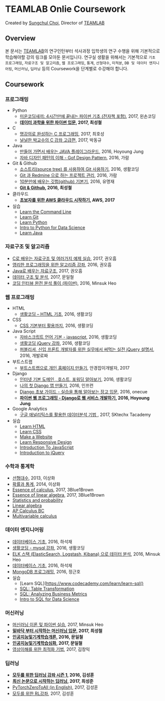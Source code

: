 # TEAMLAB Onlie Coursework
Created by [Sungchul Choi](https://github.com/blissray), Director of [TEAMLAB](http://theteamlab.io/)

## Overview
본 문서는 [TEAMLAB](http://theteamlab.io/)의 연구인턴부터 석사과정 입학생의 연구 수행을 위해 기본적으로 학습해야할 강의 링크를 모아둔 문서입니다. 연구실 생활을 위해서는 기본적으로 `기초 프로그래밍`, `자료구조 및 알고리즘`, `웹 프로그래밍`,
`통계`, `선형대수`, `미적분`, `DB 및 데이터 엔지니어링`, `머신러닝`, `딥러닝` 등의 Coursework을 단계별로 수강해야 합니다.

## Coursework
### 프로그래밍
- Python
  - [미운코딩새끼: 4시간만에 끝내는 파이썬 기초 (전자책 포함)](https://www.inflearn.com/course/%ED%8C%8C%EC%9D%B4%EC%8D%AC-%EA%B8%B0%EC%B4%88-%EA%B0%95%EC%A2%8C/), 2017, 왼손코딩
  - **[데이터 과학을 위한 파이썬 입문](https://www.inflearn.com/course/python-%ED%8C%8C%EC%9D%B4%EC%8D%AC-%EC%9E%85%EB%AC%B8-%EA%B0%95%EC%A2%8C/), 2017, 최성철**
- C
  - [명강의로 완성하는 C 프로그래밍](https://www.inflearn.com/course/%EB%AA%85%EA%B0%95%EC%9D%98%EB%A1%9C-%EC%99%84%EC%84%B1%ED%95%98%EB%8A%94-c/), 2017, 최호성
  - [
널널한 박교수의 C 강좌 고급편](https://www.inflearn.com/course/%EB%84%90%EB%84%90%ED%95%9C-%EB%B0%95%EA%B5%90%EC%88%98-c-%EA%B0%95%EC%A2%8C/), 2017, 박동규
- Java
  - [
만들어 가면서 배우는 JAVA 플레이그라운드](https://www.inflearn.com/course/java-codesquad/), 2016, Hoyoung Jung
  - [자바 디자인 패턴의 이해 - Gof Design Pattern](https://www.inflearn.com/course/%EC%9E%90%EB%B0%94-%EB%94%94%EC%9E%90%EC%9D%B8-%ED%8C%A8%ED%84%B4/), 2016, 가람
- Git & Github
  - [소스트리(source tree) 를 사용하여 Git 사용하기](https://www.inflearn.com/course/git-%EA%B0%95%EC%A2%8C-%EC%83%9D%ED%99%9C%EC%BD%94%EB%94%A9/), 2016, 생활코딩
  - [Git 과 Redmine 으로 하는 프로젝트 관리](https://www.inflearn.com/course/git-redmine-gitflow/), 2016, 가람
  - [10분만에 배우는 깃헙(github) 기본기](https://www.inflearn.com/course/github-%EA%B8%B0%EB%B3%B8%EA%B8%B0-10%EB%B6%84/), 2016, 유명재
  - **[Git & Github](https://www.youtube.com/playlist?list=PLBHVuYlKEkULuUe_Ca3wiaFon6dPWIWAZ), 2016, 최성철**
- 클라우드
  - **[초보자를 위한 AWS 클라우드 시작하기](https://www.inflearn.com/course/aws-%ED%81%B4%EB%9D%BC%EC%9A%B0%EB%93%9C-%EC%8B%9C%EC%9E%91%ED%95%98%EA%B8%B0/), AWS, 2017**
- 실습
  - [Learn the Command Line](https://www.codecademy.com/learn/learn-the-command-line)
  - [Learn Git](https://www.codecademy.com/learn/learn-git)
  - [Learn Python](https://www.codecademy.com/learn/learn-python)
  - [Intro to Python for Data Science](https://www.datacamp.com/courses/intro-to-python-for-data-science)
  - [Learn Java](https://www.codecademy.com/learn/learn-java)

### 자료구조 및 알고리즘
- [C로 배우는 자료구조 및 여러가지 예제 실습](https://www.inflearn.com/course/c%EB%A1%9C-%EB%B0%B0%EC%9A%B0%EB%8A%94-%EC%9E%90%EB%A3%8C%EA%B5%AC%EC%A1%B0-%EB%B0%8F-%EC%97%AC%EB%9F%AC%EA%B0%80%EC%A7%80-%EC%98%88%EC%A0%9C-%EC%8B%A4%EC%8A%B5/), 2017, 권오흠
- [영리한 프로그래밍을 위한 알고리즘 강좌](https://www.inflearn.com/course/%EC%95%8C%EA%B3%A0%EB%A6%AC%EC%A6%98-%EA%B0%95%EC%A2%8C/), 2016, 권오흠
- [Java로 배우는 자료구조](https://www.inflearn.com/course/java-%EC%9E%90%EB%A3%8C%EA%B5%AC%EC%A1%B0/), 2017, 권오흠
- [데이터 구조 및 분석](http://kooc.kaist.ac.kr/datastructure-2017f), 2017, 문일철
- [코딩 인터뷰 완전 분석 풀이 (파이썬)](https://www.inflearn.com/course/%EC%BD%94%EB%94%A9-%EC%9D%B8%ED%84%B0%EB%B7%B0-%EC%99%84%EC%A0%84-%EB%B6%84%EC%84%9D-%ED%92%80%EC%9D%B4-%ED%8C%8C%EC%9D%B4%EC%8D%AC/), 2016, Minsuk Heo

### 웹 프로그래밍
- HTML
  - [생활코딩 – HTML 기초](https://www.inflearn.com/course/html-%EA%B8%B0%EC%B4%88/), 2016, 생활코딩
- CSS
  - [CSS 기본부터 활용까지](https://www.inflearn.com/course/css-%EA%B8%B0%EB%B3%B8%EB%B6%80%ED%84%B0-%ED%99%9C%EC%9A%A9%EA%B9%8C%EC%A7%80/), 2016, 생활코딩
- Java Script
  - [자바스크립트 언어 기본 - javascript](https://www.inflearn.com/course/%EC%A7%80%EB%B0%94%EC%8A%A4%ED%81%AC%EB%A6%BD%ED%8A%B8-%EC%96%B8%EC%96%B4-%EA%B8%B0%EB%B3%B8/), 2016, 생활코딩
  - [생활코딩 jQuery 강좌](https://www.inflearn.com/course/%EC%83%9D%ED%99%9C%EC%BD%94%EB%94%A9-jquery-%EA%B0%95%EC%A2%8C/), 2016, 생활코딩
  - [퍼블리셔, 신입 프론트 개발자를 위한 실무에서 써먹는 실전 jQuery 설명서](https://www.inflearn.com/course/%EC%8B%A4%EB%AC%B4%EC%97%90-%ED%95%84%EC%9A%94%ED%95%9C-jquery-%EC%84%A4%EB%AA%85%EC%84%9C/), 2016, 개발로짜
- 부트스트랩
  - [부트스트랩으로 개인 홈페이지 만들기](https://www.inflearn.com/course/%EB%B6%80%ED%8A%B8%EC%8A%A4%ED%8A%B8%EB%9E%A9%EC%9C%BC%EB%A1%9C-%EA%B0%9C%EC%9D%B8-%ED%99%88%ED%8E%98%EC%9D%B4%EC%A7%80-%EB%A7%8C%EB%93%A4%EA%B8%B0/), 안경잡이개발자, 2017
- Django
  - [인터넷 기본 도메인 , 호스트, 포워딩 알아보기](https://www.inflearn.com/course/%EC%9D%B8%ED%84%B0%EB%84%B7-%EA%B8%B0%EB%B3%B8-%EB%8F%84%EB%A9%94%EC%9D%B8-%ED%98%B8%EC%8A%A4%ED%8A%B8-%ED%8F%AC%EC%9B%8C%EB%94%A9-%EC%95%8C%EC%95%84%EB%B3%B4%EA%B8%B0), 2016, 생활코딩
  - [나의 첫 Django 앱 만들기](https://www.inflearn.com/course/%EB%82%98%EC%9D%98-%EC%B2%AB-django-%EC%95%B1-%EB%A7%8C%EB%93%A4%EA%B8%B0/), 2016, 인프런
  - [Django 초보 가이드 - 실습을 통해 알아보는 장고 입문](https://www.inflearn.com/course/django-%EC%B4%88%EB%B3%B4-%EA%B0%80%EC%9D%B4%EB%93%9C-%EC%8B%A4%EC%8A%B5%EC%9D%84-%ED%86%B5%ED%95%B4-%EC%95%8C%EC%95%84%EB%B3%B4%EB%8A%94-%EC%9E%A5%EA%B3%A0-%EC%9E%85%EB%AC%B8/), 2016, onecue
  - **[파이썬 웹 프로그래밍 - Django로 웹 서비스 개발하기](https://www.inflearn.com/course/django-%ED%8C%8C%EC%9D%B4%EC%8D%AC-%EC%9E%A5%EA%B3%A0-%EA%B0%95%EC%A2%8C/), 2016, Hoyoung Jung**
- Google Analytics
  - [구글 애널리틱스를 활용한 데이터분석 기법 ](https://www.youtube.com/playlist?list=PLBHVuYlKEkUKTn3wbY-NjWsu1iYNjebbK), 2017, SKtechx Tacademy
- 실습
  - [Learn HTML
](https://www.codecademy.com/learn/learn-html)
  - [Learn CSS](https://www.codecademy.com/learn/learn-css)
  - [Make a Website](https://www.codecademy.com/learn/make-a-website)
  - [Learn Responsive Design](https://www.codecademy.com/learn/learn-responsive-design)
  - [Introduction To JavaScript](https://www.codecademy.com/learn/introduction-to-javascript)
  - [Introduction to jQuery](https://www.codecademy.com/learn/learn-jquery)
### 수학과 통계학
- [선형대수](https://www.youtube.com/playlist?list=PLSN_PltQeOyjDGSghAf92VhdMBeaLZWR3), 2013, 이상화
- [확률과 통계](https://www.youtube.com/playlist?list=PLSN_PltQeOyjmRIsC7VNirXOBqWoypd4V), 2014, 이상화
- [Essence of calculus](https://www.youtube.com/playlist?list=PLZHQObOWTQDMsr9K-rj53DwVRMYO3t5Yr), 2017, 3Blue1Brown
- [Essence of linear algebra](https://www.youtube.com/watch?v=kjBOesZCoqc&list=PLZHQObOWTQDPD3MizzM2xVFitgF8hE_ab), 2017, 3Blue1Brown
- [Statistics and probability](https://www.khanacademy.org/math/statistics-probability)
- [Linear algebra](https://www.khanacademy.org/math/linear-algebra)
- [AP Calculus BC](https://www.khanacademy.org/math/ap-calculus-bc)
- [Multivariable calculus](https://www.khanacademy.org/math/multivariable-calculus)

### 데이터 엔지니어링
- [데이터베이스 기초](https://www.youtube.com/playlist?list=PLBHVuYlKEkUI4yoqSdhN8mkGk6lts6HxD), 2016, 하석재
- [생활코딩 - mysql 강좌](https://www.inflearn.com/course/mysql-%EA%B0%95%EC%A2%8C/), 2016, 생활코딩
- [ELK 스택 (ElasticSearch, Logstash, Kibana) 으로 데이터 분석](https://www.inflearn.com/course/elk-%EC%8A%A4%ED%83%9D-%EB%8D%B0%EC%9D%B4%ED%84%B0-%EB%B6%84%EC%84%9D/), 2016, Minsuk Heo
- [데이터베이스 기초](https://www.youtube.com/playlist?list=PLBHVuYlKEkUI4yoqSdhN8mkGk6lts6HxD), 2016, 하석재
- [MongoDB 프로그래밍](https://www.youtube.com/playlist?list=PLBHVuYlKEkUI73kv66lK2aWmMuQ-vBZwF), 2016, 정근호
- 실습
  - [Learn SQL](https://www.codecademy.com/learn/learn-sql()
  - [SQL: Table Transformation](https://www.codecademy.com/learn/sql-table-transformation)
  - [SQL: Analyzing Business Metrics](https://www.codecademy.com/learn/sql-analyzing-business-metrics)
  - [Intro to SQL for Data Science](https://www.datacamp.com/courses/intro-to-sql-for-data-science)


### 머신러닝
- [머신러닝 이론 및 파이썬 실습](https://www.inflearn.com/course/%EB%A8%B8%EC%8B%A0%EB%9F%AC%EB%8B%9D%EC%9D%B4%EB%A1%A0-%ED%8C%8C%EC%9D%B4%EC%8D%AC%EC%8B%A4%EC%8A%B5/), 2017, Minsuk Heo
- **[
밑바닥 부터 시작하는 머신러닝 입문](https://www.inflearn.com/course/%ED%8C%8C%EC%9D%B4%EC%8D%AC-%EB%A8%B8%EC%8B%A0%EB%9F%AC%EB%8B%9D-%EC%9E%85%EB%AC%B8-%EA%B0%95%EC%A2%8C/), 2017, 최성철**
- **[인공지능및기계학습개론](https://www.youtube.com/watch?v=t6S7ekXz3aY&list=PLbhbGI_ppZISMV4tAWHlytBqNq1-lb8bz), 2016, 문일철**
- **[인공지능및기계학습심화](https://www.youtube.com/watch?v=4w1lidx6mV4&list=PLbhbGI_ppZIRPeAjprW9u9A46IJlGFdLn), 2017, 문일철**
- [영상이해를 위한 최적화 기법](http://kaist.edwith.org/optimization2017), 2017, 김창익

### 딥러닝
- **[모두를 위한 딥러닝 강좌 시즌 1](https://www.youtube.com/watch?v=BS6O0zOGX4E&list=PLlMkM4tgfjnLSOjrEJN31gZATbcj_MpUm), 2016, 김성훈**
- **[최신 논문으로 시작하는 딥러닝](http://www.edwith.org/deeplearningchoi), 2017, 최성준**
- [PyTorchZeroToAll (in English)](https://www.youtube.com/playlist?list=PLlMkM4tgfjnJ3I-dbhO9JTw7gNty6o_2m), 2017, 김성훈
- [모두를 위한 RL강좌](https://www.youtube.com/playlist?list=PLlMkM4tgfjnKsCWav-Z2F-MMFRx-2gMGG), 2017, 김성훈
